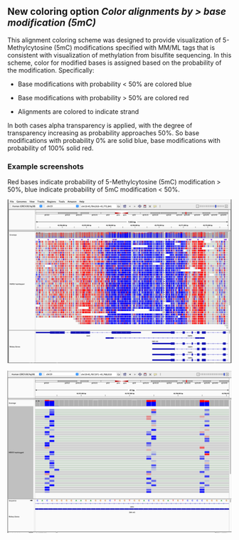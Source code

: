## New coloring option _**Color alignments by > base modification (5mC)**_

This alignment coloring scheme was designed to provide visualization of 5-Methylcytosine (5mC) modifications specified
with MM/ML tags that is consistent with visualization of methylation from bisulfite sequencing. In this scheme, color
for modified bases is assigned based on the probability of the modification. Specifically:

* Base modifications with probability < 50% are colored blue

* Base modifications with probability > 50% are colored red

* Alignments are colored to indicate strand

In both cases alpha transparency is applied, with the degree of transparency increasing as probability approaches 50%.
So base modifications with probability 0% are solid blue, base modifications with probability of 100% solid red.

### Example screenshots

Red bases indicate probability of 5-Methylcytosine (5mC) modification > 50%, blue indicate probability of 5mC
modification < 50%.

![](../img/5mC.png)

![](../img/5mC_zoomedin.png)

